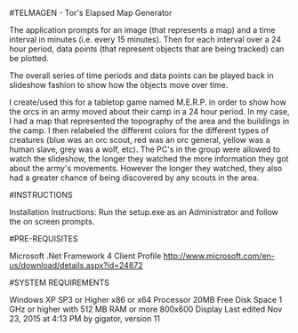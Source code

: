 #TELMAGEN - Tor's Elapsed Map Generator

The application prompts for an image (that represents a map) and a time interval in minutes (i.e. every 15 minutes). Then for each interval over a 24 hour period, data points (that represent objects that are being tracked) can be plotted.

The overall series of time periods and data points can be played back in slideshow fashion to show how the objects move over time. 

I create/used this for a tabletop game named M.E.R.P. in order to show how the orcs in an army moved about their camp in a 24 hour period. In my case, I had a map that represented the topography of the area and the buildings in the camp. I then relabeled the different colors for the different types of creatures (blue was an orc scout, red was an orc general, yellow was a human slave, grey was a wolf, etc). The PC's in the group were allowed to watch the slideshow, the longer they watched the more information they got about the army's movements. However the longer they watched, they also had a greater chance of being discovered by any scouts in the area.

#INSTRUCTIONS

Installation Instructions: Run the setup.exe as an Administrator and follow the on screen prompts.

#PRE-REQUISITES

Microsoft .Net Framework 4 Client Profile
http://www.microsoft.com/en-us/download/details.aspx?id=24872

#SYSTEM REQUIREMENTS

Windows XP SP3 or Higher
x86 or x64 Processor
20MB Free Disk Space
1 GHz or higher with 512 MB RAM or more
800x600 Display
Last edited Nov 23, 2015 at 4:13 PM by gigator, version 11
